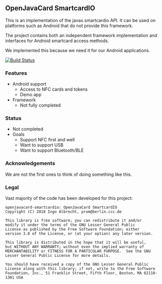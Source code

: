 ## OpenJavaCard SmartcardIO

This is an implementation of the javax.smartcardio API. It can be used on platforms such as Android that do not provide this framework.

The project contains both an independent framework implementation and interfaces for Android smartcard access methods.

We implemented this because we need it for our Android applications.

[![Build Status](https://travis-ci.org/OpenJavaCard/openjavacard-tools.svg?branch=master)](https://travis-ci.org/OpenJavaCard/openjavacard-smartcardio)

### Features

 * Android support
   * Access to NFC cards and tokens
   * Demo app
 * Framework
   * Not fully completed

### Status

 * Not completed
 * Goals
    * Support NFC first and well
    * Want to support USB
    * Want to support Bluetooth/BLE

### Acknowledgements

We are not the first ones to think of doing something like this.

### Legal

Vast majority of the code has been developed for this project:

```
openjavacard-smartcardio: OpenJavaCard SmartcardIO
Copyright (C) 2018 Ingo Albrecht, prom@berlin.ccc.de

This library is free software; you can redistribute it and/or
modify it under the terms of the GNU Lesser General Public
License as published by the Free Software Foundation; either
version 3.0 of the License, or (at your option) any later version.

This library is distributed in the hope that it will be useful,
but WITHOUT ANY WARRANTY; without even the implied warranty of
MERCHANTABILITY or FITNESS FOR A PARTICULAR PURPOSE.  See the GNU
Lesser General Public License for more details.

You should have received a copy of the GNU Lesser General Public
License along with this library; if not, write to the Free Software
Foundation, Inc., 51 Franklin Street, Fifth Floor, Boston, MA 02110-1301 USA
